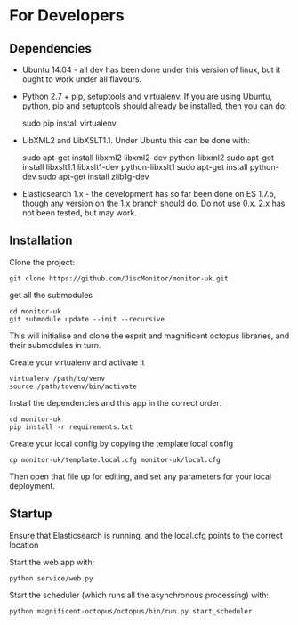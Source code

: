# For Developers

## Dependencies

* Ubuntu 14.04 - all dev has been done under this version of linux, but it ought to work under all flavours.

* Python 2.7 + pip, setuptools and virtualenv.  If you are using Ubuntu, python, pip and setuptools should already be installed, then you can do:

    sudo pip install virtualenv

* LibXML2 and LibXSLT1.1.  Under Ubuntu this can be done with:

    sudo apt-get install libxml2 libxml2-dev python-libxml2
    sudo apt-get install libxslt1.1 libxslt1-dev python-libxslt1
    sudo apt-get install python-dev
    sudo apt-get install zlib1g-dev

* Elasticsearch 1.x - the development has so far been done on ES 1.7.5, though any version on the 1.x branch should do.  Do not use 0.x.  2.x has not been tested, but may work.

## Installation

Clone the project:

    git clone https://github.com/JiscMonitor/monitor-uk.git

get all the submodules

    cd monitor-uk
    git submodule update --init --recursive
    
This will initialise and clone the esprit and magnificent octopus libraries, and their submodules in turn.

Create your virtualenv and activate it

    virtualenv /path/to/venv
    source /path/tovenv/bin/activate

Install the dependencies and this app in the correct order:

    cd monitor-uk
    pip install -r requirements.txt
    
Create your local config by copying the template local config

    cp monitor-uk/template.local.cfg monitor-uk/local.cfg

Then open that file up for editing, and set any parameters for your local deployment.

## Startup

Ensure that Elasticsearch is running, and the local.cfg points to the correct location

Start the web app with:

    python service/web.py

Start the scheduler (which runs all the asynchronous processing) with:

    python magnificent-octopus/octopus/bin/run.py start_scheduler
    

